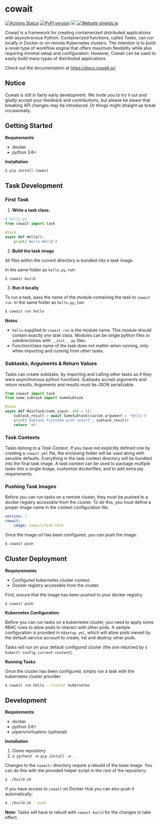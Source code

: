 # cowait

[![Actions Status](https://github.com/backtick-se/cowait/workflows/Tests/badge.svg)](https://github.com/backtick-se/cowait/actions)
[![PyPI version](https://img.shields.io/pypi/v/cowait.svg)](https://pypi.org/project/cowait/)
[![](https://img.shields.io/static/v1?label=docs&message=gitbook&color=blue)](http://docs.cowait.io/)
[![Website shields.io](https://img.shields.io/website-up-down-green-red/http/shields.io.svg)](http://cowait.io/)

Cowait is a framework for creating containerized distributed applications with asynchronous Python. Containerized functions, called *Tasks*, can run locally in Docker or on remote Kubernetes clusters. The intention is to build a novel type of workflow engine that offers maximum flexibility while also requiring minimal setup and configuration. However, Cowait can be used to easily build many types of distributed applications.

Check out the documentation at https://docs.cowait.io/

## Notice

Cowait is still in fairly early development. We invite you to try it out and gladly accept your feedback and contributions, but please be aware that breaking API changes may be introduced. Or things might straight up break occasionally.

## Getting Started

**Requirements**
- docker
- python 3.6+

**Installation**

```bash
$ pip install cowait
```

## Task Development

### First Task

1. **Write a task class.**

```python
# hello.py
from cowait import task

@task
async def Hello():
    print('Hello World')
```

2. **Build the task image**

All files within the current directory is bundled into a task image.

In the same folder as `hello.py`, run:

```bash
$ cowait build
```

3. **Run it locally**

To run a task, pass the name of the module containing the task to `cowait run`. In the same folder as `hello.py`, run:

```bash
$ cowait run hello
```

**Notes**
- `hello` supplied to `cowait run` is the module name. This module should contain exactly *one* task class. Modules can be single python files or subdirectories with `__init__.py` files.
- Function/class name of the task does not matter when running, only when importing and running from other tasks.

### Subtasks, Arguments & Return Values

Tasks can create subtasks, by importing and calling other tasks as if they were asynchronous python functions. Subtasks accept arguments and return results. Arguments and results must be JSON serializable.

```python
from cowait import task
from some_subtask import SomeSubtask

@task
async def MainTask(some_input: int = 5):
    subtask_result = await SomeSubtask(custom_argument = 'hello')
    print('Subtask finished with result', subtask_result)
    return 'ok'
```

### Task Contexts

Tasks belong to a *Task Context*. If you have not explicitly defined one by creating a `cowait.yml` file, the enclosing folder will be used along with sensible defaults. Everything in the task context directory will be bundled into the final task image. A task context can be used to package multiple tasks into a single image, customize dockerfiles, and to add extra pip requirements.

### Pushing Task Images

Before you can run tasks on a remote cluster, they must be pushed to a docker registry accessible from the cluster. To do this, you must define a proper image name in the context configuration file.

```yaml
version: 1
cowait:
    image: cowait/task-test
```

Once the image url has been configured, you can push the image:

```bash
$ cowait push
```

## Cluster Deployment

**Requiurements**
- Configured kubernetes cluster context.
- Docker registry accessible from the cluster.

First, ensure that the image has been pushed to your docker registry.

```
$ cowait push
```

**Kubernetes Configuration**

Before you can run tasks on a kubernetes cluster, you need to apply some RBAC rules to allow pods to interact with other pods. A sample configuration is provided in `k8setup.yml`, which will allow pods owned by the default service account to create, list and destroy other pods.

Tasks will run on your default configured cluster (the one returned by `$ kubectl config current-context`).

**Running Tasks**

Once the cluster has been configured, simply run a task with the kubernetes cluster provider:

```bash
$ cowait run hello --cluster kubernetes
```

## Development

**Requirements**
- docker
- python 3.6+
- pipenv/virtualenv (optional)

**Installation**

1. Clone repository
1. `$ python3 -m pip install -e .`

Changes to the `cowait/` directory require a rebuild of the base image. You can do this with the provided helper script in the root of the repository:

```bash
$ ./build.sh
```

If you have access to `cowait` on Docker Hub you can also push it automatically:

```bash
$ ./build.sh --push
```

**Note:** Tasks will have to rebuilt with `cowait build` for the changes to take effect.
